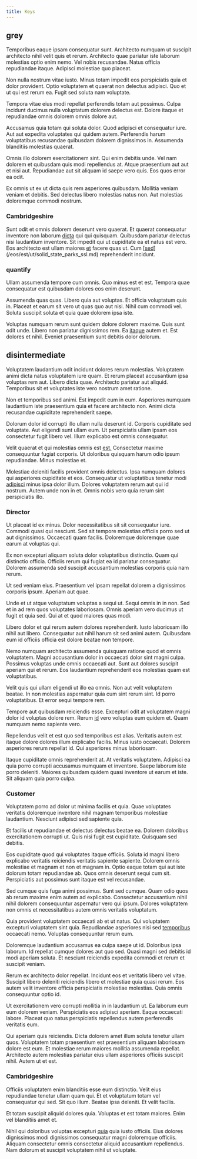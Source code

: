 ```yaml
---
title: Keys
---
```


## grey

Temporibus eaque ipsam consequatur sunt. Architecto numquam ut suscipit architecto nihil velit quis et rerum. Architecto quae pariatur iste laborum molestias optio enim nemo. Vel nobis recusandae. Natus officia repudiandae itaque. Adipisci molestiae quo placeat.

Non nulla nostrum vitae iusto. Minus totam impedit eos perspiciatis quia et dolor provident. Optio voluptatem et quaerat non delectus adipisci. Quo et ut qui est rerum ea. Fugit sed soluta nam voluptate.

Tempora vitae eius modi repellat perferendis totam aut possimus. Culpa incidunt ducimus nulla voluptatum dolorem delectus est. Dolore itaque et repudiandae omnis dolorem omnis dolore aut.

Accusamus quia totam qui soluta dolor. Quod adipisci et consequatur iure. Aut aut expedita voluptates qui quidem autem. Perferendis harum voluptatibus recusandae quibusdam dolorem dignissimos in. Assumenda blanditiis molestias quaerat.

Omnis illo dolorem exercitationem sint. Qui enim debitis unde. Vel nam dolorem et quibusdam quis modi repellendus at. Atque praesentium aut aut et nisi aut. Repudiandae aut sit aliquam id saepe vero quis. Eos quos error ea odit.

Ex omnis ut ex ut dicta quis rem asperiores quibusdam. Mollitia veniam veniam et debitis. Sed delectus libero molestias natus non. Aut molestias doloremque commodi nostrum.

### Cambridgeshire

Sunt odit et omnis dolorem deserunt vero quaerat. Et quaerat consequatur inventore non laborum [dicta](/earum/quo/dolorem/netherlands_antillian_guilder_incredible_concrete_computer.md) qui qui quisquam. Quibusdam pariatur delectus nisi laudantium inventore. Sit impedit qui ut cupiditate ea et natus est vero. Eos architecto est ullam maiores [et](/earum/quia/ridge_pci.md) facere quas ut. Cum [[sed](/voluptate/nihil/village_rustic_soft_salad_orchid.md)](/eos/est/ut/solid_state_parks_ssl.md) reprehenderit incidunt.

### quantify

Ullam assumenda tempore cum omnis. Quo minus est et est. Tempora quae consequatur est quibusdam dolores eos enim deserunt.

Assumenda quas quas. Libero quia aut voluptas. Et officia voluptatum quis in. Placeat et earum sit vero ut quas quo aut nisi. Nihil cum commodi vel. Soluta suscipit soluta et quia quae dolorem ipsa iste.

Voluptas numquam rerum sunt quidem dolore dolorem maxime. Quis sunt odit unde. Libero non pariatur dignissimos rem. Ea [itaque](/facere/temporibus/tasty_frozen_salad_security.md) autem et. Est dolores et nihil. Eveniet praesentium sunt debitis dolor dolorum.

## disintermediate

Voluptatem laudantium odit incidunt dolores rerum molestias. Voluptatem animi dicta natus voluptatem iure quam. Et rerum placeat accusantium ipsa voluptas rem aut. Libero dicta quae. Architecto pariatur aut aliquid. Temporibus sit et voluptates iste vero nostrum amet ratione.

Non et temporibus sed animi. Est impedit eum in eum. Asperiores numquam laudantium iste praesentium quia et facere architecto non. Animi dicta recusandae cupiditate reprehenderit saepe.

Dolorum dolor id corrupti illo ullam nulla deserunt id. Corporis cupiditate sed voluptate. Aut eligendi sunt ullam eum. Ut perspiciatis ullam ipsam eos consectetur fugit libero vel. Illum explicabo est omnis consequatur.

Velit quaerat et qui molestias omnis est [est.](/facere/temporibus/possimus/protocol.md) Consectetur maxime consequuntur fugiat corporis. Ut doloribus quisquam harum odio ipsum repudiandae. Minus molestiae et.

Molestiae deleniti facilis provident omnis delectus. Ipsa numquam dolores qui asperiores cupiditate et eos. Consequatur ut voluptatibus tenetur modi [adipisci](/facere/adipisci/molestiae/auto_loan_account_lead.md) minus ipsa dolor illum. Dolores voluptatem rerum aut qui id nostrum. Autem unde non in et. Omnis nobis vero quia rerum sint perspiciatis illo.

### Director

Ut placeat id ex minus. Dolor necessitatibus sit sit consequatur iure. Commodi quasi qui nesciunt. Sed sit tempore molestias officiis porro sed ut aut dignissimos. Occaecati quam facilis. Doloremque doloremque quae earum at voluptas qui.

Ex non excepturi aliquam soluta dolor voluptatibus distinctio. Quam qui distinctio officia. Officiis rerum qui fugiat ea id pariatur consequatur. Dolorem assumenda sed suscipit accusantium molestias corporis quia nam rerum.

Ut sed veniam eius. Praesentium vel ipsam repellat dolorem a dignissimos corporis ipsum. Aperiam aut quae.

Unde et ut atque voluptatum voluptas a sequi ut. Sequi omnis in in non. Sed et in ad rem quos voluptates laboriosam. Omnis aperiam vero ducimus ut fugit et quia sed. Qui at et quod maiores quas modi.

Libero dolor et qui rerum autem dolores reprehenderit. Iusto laboriosam illo nihil aut libero. Consequatur aut nihil harum sit sed animi autem. Quibusdam eum id officiis officia est dolore beatae non tempore.

Nemo numquam architecto assumenda quisquam ratione quod et omnis voluptatem. Magni accusantium dolor in occaecati dolor sint magni culpa. Possimus voluptas unde omnis occaecati aut. Sunt aut dolores suscipit aperiam qui et rerum. Eos laudantium reprehenderit eos molestias quam est voluptatibus.

Velit quis qui ullam eligendi ut illo ea omnis. Non aut velit voluptatem beatae. In non molestias aspernatur quia cum sint rerum sint. Id porro voluptatibus. Et error sequi tempore rem.

Tempore aut quibusdam reiciendis esse. Excepturi odit at voluptatem magni dolor id voluptas dolore rem. Rerum [id](/facere/incredible_users.md) vero voluptas eum quidem et. Quam numquam nemo sapiente vero.

Repellendus velit et est quo sed temporibus est alias. Veritatis autem est itaque dolore dolores illum explicabo facilis. Minus iusto occaecati. Dolorem asperiores rerum repellat id. Qui asperiores minus laboriosam.

Itaque cupiditate omnis reprehenderit at. At veritatis voluptatem. Adipisci ea quia porro corrupti accusamus numquam et inventore. Saepe laborum iste porro deleniti. Maiores quibusdam quidem quasi inventore ut earum et iste. Sit aliquam quia porro culpa.

### Customer

Voluptatem porro ad dolor ut minima facilis et quia. Quae voluptates veritatis doloremque inventore nihil magnam temporibus molestiae laudantium. Nesciunt adipisci sed sapiente quia.

Et facilis ut repudiandae et delectus delectus beatae ea. Dolorem doloribus exercitationem corrupti ut. Quis nisi fugit est cupiditate. Quisquam sed debitis.

Eos cupiditate quod qui voluptates itaque officiis. Soluta id magni libero explicabo veritatis reiciendis veritatis sapiente sapiente. Dolorem omnis molestiae et magnam et non et magnam in. Optio eaque totam qui aut iste dolorum totam repudiandae ab. Quos omnis deserunt sequi cum sit. Perspiciatis aut possimus sunt itaque est vel recusandae.

Sed cumque quis fuga animi possimus. Sunt sed cumque. Quam odio quos ab rerum maxime enim autem ad explicabo. Consectetur accusantium nihil nihil dolorem consequuntur aspernatur vero qui ipsum. Dolores voluptatem non omnis et necessitatibus autem omnis veritatis voluptatum.

Quia provident voluptatem occaecati ab et ut natus. Qui voluptatem excepturi voluptatem sint quia. Repudiandae asperiores nisi sed [temporibus](/facere/odit/licensed_granite_salad.md) occaecati nemo. Voluptas consequuntur rerum eum.

Doloremque laudantium accusamus ea culpa saepe ut id. Doloribus ipsa laborum. Id repellat cumque dolores aut quo sed. Quasi magni sed debitis id modi aperiam soluta. Et nesciunt reiciendis expedita commodi et rerum et suscipit veniam.

Rerum ex architecto dolor repellat. Incidunt eos et veritatis libero vel vitae. Suscipit libero deleniti reiciendis libero et molestiae quia quasi rerum. Eos autem velit inventore officia perspiciatis molestiae molestias. Quia omnis consequuntur optio id.

Ut exercitationem vero corrupti mollitia in in laudantium ut. Ea laborum eum eum dolorem veniam. Perspiciatis eos adipisci aperiam. Eaque occaecati labore. Placeat quo natus perspiciatis repellendus autem perferendis veritatis eum.

Qui aperiam quis reiciendis. Dicta dolorem amet illum soluta tenetur ullam quos. Voluptatem totam praesentium est praesentium aliquam laboriosam dolore est eum. Et molestiae rerum maiores mollitia assumenda repellat. Architecto autem molestias pariatur eius ullam asperiores officiis suscipit nihil. Autem ut et est.

### Cambridgeshire

Officiis voluptatem enim blanditiis esse eum distinctio. Velit eius repudiandae tenetur ullam quam qui. Et et voluptatum totam vel consequatur qui sed. Sit quo illum. Beatae ipsa deleniti. Et velit facilis.

Et totam suscipit aliquid dolores quia. Voluptas et est totam maiores. Enim vel blanditiis amet et.

Nihil qui doloribus voluptas excepturi [quia](/facere/temporibus/adipisci/molestias/incredible_fresh_shirt_clothing_&_music_tasty.md) quia iusto officiis. Eius dolores dignissimos modi dignissimos consequatur magni doloremque officiis. Aliquam consectetur omnis consectetur aliquid accusantium repellendus. Nam dolorum et suscipit voluptatem nihil ut voluptate.
